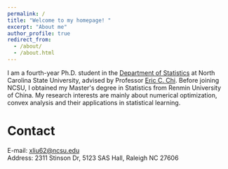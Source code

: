 ```yaml
---
permalink: /
title: "Welcome to my homepage! "
excerpt: "About me"
author_profile: true
redirect_from: 
  - /about/
  - /about.html
---
```

I am a fourth-year Ph.D. student in the [Department of Statistics](https://statistics.sciences.ncsu.edu/) at North Carolina State University, advised by Professor [Eric C. Chi](http://www.ericchi.com/). Before joining NCSU, I obtained my Master's degree in Statistics from Renmin University of China. My research interests are mainly about numerical optimization, convex analysis and their applications in statistical learning. 

Contact
======
E-mail: xliu62@ncsu.edu\
Address: 2311 Stinson Dr, 5123 SAS Hall, Raleigh NC 27606




